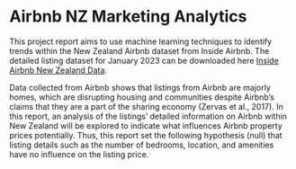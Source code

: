 # Airbnb NZ Marketing Analytics

This project report aims to use machine learning techniques to identify trends within the New Zealand Airbnb dataset from Inside Airbnb. The detailed listing dataset for January 2023 can be downloaded here [Inside Airbnb New Zealand Data](https://drive.google.com/file/d/1UWChek41jicYy1G08lDvlnuj8L9gInEe/view?usp=drive_link). 

<p> Data collected from Airbnb shows that listings from Airbnb are majorly homes, which are disrupting housing and communities despite Airbnb’s claims that they are a part of the sharing economy (Zervas et al., 2017). In this report, an analysis of the listings’ detailed information on Airbnb within New Zealand will be explored to indicate what influences Airbnb property prices potentially. Thus, this report set the following hypothesis (null) that listing details such as the number of bedrooms, location, and amenities have no influence on the listing price. </p>

